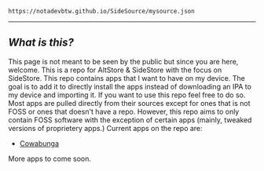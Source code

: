  `https://notadevbtw.github.io/SideSource/mysource.json`

-------
## _What is this?_

This page is not meant to be seen by the public but since you are here, welcome. This is a repo for AltStore & SideStore with the focus on SideStore. This repo contains apps that I want to have on my device. The goal is to add it to directly install the apps instead of downloading an IPA to my device and importing it. If you want to use this repo feel free to do so. Most apps are pulled directly from their sources except for ones that is not FOSS or ones that doesn't have a repo. However, this repo aims to only contain FOSS software with the exception of certain apps (mainly, tweaked versions of proprietery apps.) Current apps on the repo are:

- [Cowabunga](https://github.com/leminlimez/Cowabunga)

 More apps to come soon.
